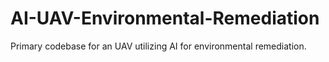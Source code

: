 # AI-UAV-Environmental-Remediation
Primary codebase for an UAV utilizing AI for environmental remediation.
